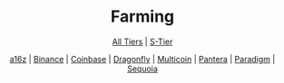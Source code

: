 # <h1 align="center">Farming</h1>

<p align="center">
  <a href="README.md"> All Tiers</a> |
  <a href="S-Tier.md"> S-Tier</a>
</p>

<p align="center">
  <a href="a16z.md">a16z</a> |
  <a href="Binance.md">Binance</a> |
  <a href="Coinbase.md">Coinbase</a> |
  <a href="Dragonfly.md">Dragonfly</a> |
  <a href="Multicoin.md">Multicoin</a> |
  <a href="Pantera.md">Pantera</a> |
  <a href="Paradigm.md">Paradigm</a> |
  <a href="Sequoia.md">Sequoia</a>
</p>
